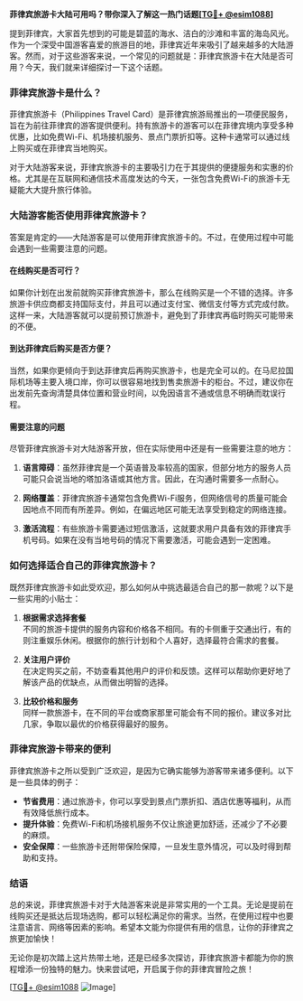 **菲律宾旅游卡大陆可用吗？带你深入了解这一热门话题[[TG💪+ @esim1088](https://t.me/s/esim1088)]**

提到菲律宾，大家首先想到的可能是碧蓝的海水、洁白的沙滩和丰富的海岛风光。作为一个深受中国游客喜爱的旅游目的地，菲律宾近年来吸引了越来越多的大陆游客。然而，对于这些游客来说，一个常见的问题就是：菲律宾旅游卡在大陆是否可用？今天，我们就来详细探讨一下这个话题。

### 菲律宾旅游卡是什么？

菲律宾旅游卡（Philippines Travel Card）是菲律宾旅游局推出的一项便民服务，旨在为前往菲律宾的游客提供便利。持有旅游卡的游客可以在菲律宾境内享受多种优惠，比如免费Wi-Fi、机场接机服务、景点门票折扣等。这种卡通常可以通过线上购买或在菲律宾当地购买。

对于大陆游客来说，菲律宾旅游卡的主要吸引力在于其提供的便捷服务和实惠的价格。尤其是在互联网和通信技术高度发达的今天，一张包含免费Wi-Fi的旅游卡无疑能大大提升旅行体验。

### 大陆游客能否使用菲律宾旅游卡？

答案是肯定的——大陆游客是可以使用菲律宾旅游卡的。不过，在使用过程中可能会遇到一些需要注意的问题。

#### 在线购买是否可行？

如果你计划在出发前就购买菲律宾旅游卡，那么在线购买是一个不错的选择。许多旅游卡供应商都支持国际支付，并且可以通过支付宝、微信支付等方式完成付款。这样一来，大陆游客就可以提前预订旅游卡，避免到了菲律宾再临时购买可能带来的不便。

#### 到达菲律宾后购买是否方便？

当然，如果你更倾向于到达菲律宾后再购买旅游卡，也是完全可以的。在马尼拉国际机场等主要入境口岸，你可以很容易地找到售卖旅游卡的柜台。不过，建议你在出发前先查询清楚具体位置和营业时间，以免因语言不通或信息不明确而耽误行程。

#### 需要注意的问题

尽管菲律宾旅游卡对大陆游客开放，但在实际使用中还是有一些需要注意的地方：

1. **语言障碍**：虽然菲律宾是一个英语普及率较高的国家，但部分地方的服务人员可能只会说当地的塔加洛语或其他方言。因此，在沟通时需要多一点耐心。
   
2. **网络覆盖**：菲律宾旅游卡通常包含免费Wi-Fi服务，但网络信号的质量可能会因地点不同而有所差异。例如，在偏远地区可能无法享受到稳定的网络连接。

3. **激活流程**：有些旅游卡需要通过短信激活，这就要求用户具备有效的菲律宾手机号码。如果在没有当地号码的情况下需要激活，可能会遇到一定困难。

### 如何选择适合自己的菲律宾旅游卡？

既然菲律宾旅游卡如此受欢迎，那么如何从中挑选最适合自己的那一款呢？以下是一些实用的小贴士：

1. **根据需求选择套餐**  
   不同的旅游卡提供的服务内容和价格各不相同。有的卡侧重于交通出行，有的则注重娱乐休闲。根据你的旅行计划和个人喜好，选择最符合需求的套餐。

2. **关注用户评价**  
   在决定购买之前，不妨查看其他用户的评价和反馈。这样可以帮助你更好地了解该产品的优缺点，从而做出明智的选择。

3. **比较价格和服务**  
   同样一款旅游卡，在不同的平台或商家那里可能会有不同的报价。建议多对比几家，争取以最优的价格获得最好的服务。

### 菲律宾旅游卡带来的便利

菲律宾旅游卡之所以受到广泛欢迎，是因为它确实能够为游客带来诸多便利。以下是一些具体的例子：

- **节省费用**：通过旅游卡，你可以享受到景点门票折扣、酒店优惠等福利，从而有效降低旅行成本。
- **提升体验**：免费Wi-Fi和机场接机服务不仅让旅途更加舒适，还减少了不必要的麻烦。
- **安全保障**：一些旅游卡还附带保险保障，一旦发生意外情况，可以及时得到帮助和支持。

### 结语

总的来说，菲律宾旅游卡对于大陆游客来说是非常实用的一个工具。无论是提前在线购买还是抵达后现场选购，都可以轻松满足你的需求。当然，在使用过程中也要注意语言、网络等因素的影响。希望本文能为你提供有用的信息，让你的菲律宾之旅更加愉快！

无论你是初次踏上这片热带土地，还是已经多次探访，菲律宾旅游卡都能为你的旅程增添一份独特的魅力。快来尝试吧，开启属于你的菲律宾冒险之旅！

[[TG💪+ @esim1088](https://t.me/s/esim1088) ![Image](https://i.postimg.cc/4NQfJmqS/Snipaste-2025-05-13-00-14-12.png)]